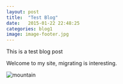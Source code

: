 ```yaml
---
layout: post
title:  "Test Blog"
date:   2015-01-22 22:48:25
categories: blog1
image: image-footer.jpg
---
```

This is a test blog post 

Welcome to my site, migrating is interesting.

![mountain](/assets/image1.jpg)